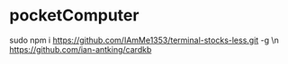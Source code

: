 # pocketComputer

sudo npm i https://github.com/IAmMe1353/terminal-stocks-less.git -g \n
https://github.com/ian-antking/cardkb
